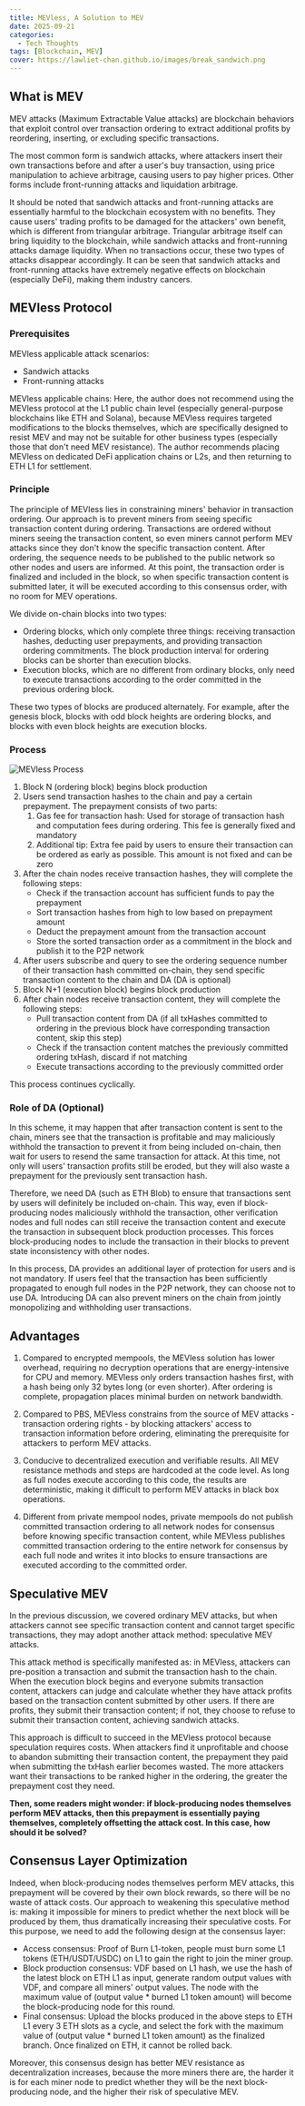 ```yaml
---
title: MEVless, A Solution to MEV
date: 2025-09-21
categories:
  - Tech Thoughts
tags: [Blockchain, MEV]
cover: https://lawliet-chan.github.io/images/break_sandwich.png
---
```


## What is MEV

MEV attacks (Maximum Extractable Value attacks) are blockchain behaviors that exploit control over transaction ordering to extract additional profits by reordering, inserting, or excluding specific transactions.

The most common form is sandwich attacks, where attackers insert their own transactions before and after a user's buy transaction, using price manipulation to achieve arbitrage, causing users to pay higher prices. Other forms include front-running attacks and liquidation arbitrage.

It should be noted that sandwich attacks and front-running attacks are essentially harmful to the blockchain ecosystem with no benefits. They cause users' trading profits to be damaged for the attackers' own benefit, which is different from triangular arbitrage. Triangular arbitrage itself can bring liquidity to the blockchain, while sandwich attacks and front-running attacks damage liquidity. When no transactions occur, these two types of attacks disappear accordingly. It can be seen that sandwich attacks and front-running attacks have extremely negative effects on blockchain (especially DeFi), making them industry cancers.

## MEVless Protocol

### Prerequisites

MEVless applicable attack scenarios:
- Sandwich attacks
- Front-running attacks

MEVless applicable chains:
Here, the author does not recommend using the MEVless protocol at the L1 public chain level (especially general-purpose blockchains like ETH and Solana), because MEVless requires targeted modifications to the blocks themselves, which are specifically designed to resist MEV and may not be suitable for other business types (especially those that don't need MEV resistance). The author recommends placing MEVless on dedicated DeFi application chains or L2s, and then returning to ETH L1 for settlement.

### Principle

The principle of MEVless lies in constraining miners' behavior in transaction ordering. Our approach is to prevent miners from seeing specific transaction content during ordering. Transactions are ordered without miners seeing the transaction content, so even miners cannot perform MEV attacks since they don't know the specific transaction content. After ordering, the sequence needs to be published to the public network so other nodes and users are informed. At this point, the transaction order is finalized and included in the block, so when specific transaction content is submitted later, it will be executed according to this consensus order, with no room for MEV operations.

We divide on-chain blocks into two types:
- Ordering blocks, which only complete three things: receiving transaction hashes, deducting user prepayments, and providing transaction ordering commitments. The block production interval for ordering blocks can be shorter than execution blocks.
- Execution blocks, which are no different from ordinary blocks, only need to execute transactions according to the order committed in the previous ordering block.

These two types of blocks are produced alternately. For example, after the genesis block, blocks with odd block heights are ordering blocks, and blocks with even block heights are execution blocks.

### Process

![MEVless Process](https://lawliet-chan.github.io/images/MEVless.png)

1. Block N (ordering block) begins block production
2. Users send transaction hashes to the chain and pay a certain prepayment. The prepayment consists of two parts:
   1) Gas fee for transaction hash: Used for storage of transaction hash and computation fees during ordering. This fee is generally fixed and mandatory
   2) Additional tip: Extra fee paid by users to ensure their transaction can be ordered as early as possible. This amount is not fixed and can be zero
3. After the chain nodes receive transaction hashes, they will complete the following steps:
   - Check if the transaction account has sufficient funds to pay the prepayment
   - Sort transaction hashes from high to low based on prepayment amount
   - Deduct the prepayment amount from the transaction account
   - Store the sorted transaction order as a commitment in the block and publish it to the P2P network
4. After users subscribe and query to see the ordering sequence number of their transaction hash committed on-chain, they send specific transaction content to the chain and DA (DA is optional)
5. Block N+1 (execution block) begins block production
6. After chain nodes receive transaction content, they will complete the following steps:
   - Pull transaction content from DA (if all txHashes committed to ordering in the previous block have corresponding transaction content, skip this step)
   - Check if the transaction content matches the previously committed ordering txHash, discard if not matching
   - Execute transactions according to the previously committed order

This process continues cyclically.

### Role of DA (Optional)

In this scheme, it may happen that after transaction content is sent to the chain, miners see that the transaction is profitable and may maliciously withhold the transaction to prevent it from being included on-chain, then wait for users to resend the same transaction for attack. At this time, not only will users' transaction profits still be eroded, but they will also waste a prepayment for the previously sent transaction hash.

Therefore, we need DA (such as ETH Blob) to ensure that transactions sent by users will definitely be included on-chain. This way, even if block-producing nodes maliciously withhold the transaction, other verification nodes and full nodes can still receive the transaction content and execute the transaction in subsequent block production processes. This forces block-producing nodes to include the transaction in their blocks to prevent state inconsistency with other nodes.

In this process, DA provides an additional layer of protection for users and is not mandatory. If users feel that the transaction has been sufficiently propagated to enough full nodes in the P2P network, they can choose not to use DA. Introducing DA can also prevent miners on the chain from jointly monopolizing and withholding user transactions.

## Advantages

1. Compared to encrypted mempools, the MEVless solution has lower overhead, requiring no decryption operations that are energy-intensive for CPU and memory. MEVless only orders transaction hashes first, with a hash being only 32 bytes long (or even shorter). After ordering is complete, propagation places minimal burden on network bandwidth.

2. Compared to PBS, MEVless constrains from the source of MEV attacks - transaction ordering rights - by blocking attackers' access to transaction information before ordering, eliminating the prerequisite for attackers to perform MEV attacks.

3. Conducive to decentralized execution and verifiable results. All MEV resistance methods and steps are hardcoded at the code level. As long as full nodes execute according to this code, the results are deterministic, making it difficult to perform MEV attacks in black box operations.

4. Different from private mempool nodes, private mempools do not publish committed transaction ordering to all network nodes for consensus before knowing specific transaction content, while MEVless publishes committed transaction ordering to the entire network for consensus by each full node and writes it into blocks to ensure transactions are executed according to the committed order.

## Speculative MEV

In the previous discussion, we covered ordinary MEV attacks, but when attackers cannot see specific transaction content and cannot target specific transactions, they may adopt another attack method: speculative MEV attacks.

This attack method is specifically manifested as: in MEVless, attackers can pre-position a transaction and submit the transaction hash to the chain. When the execution block begins and everyone submits transaction content, attackers can judge and calculate whether they have attack profits based on the transaction content submitted by other users. If there are profits, they submit their transaction content; if not, they choose to refuse to submit their transaction content, achieving sandwich attacks.

This approach is difficult to succeed in the MEVless protocol because speculation requires costs. When attackers find it unprofitable and choose to abandon submitting their transaction content, the prepayment they paid when submitting the txHash earlier becomes wasted. The more attackers want their transactions to be ranked higher in the ordering, the greater the prepayment cost they need.

**Then, some readers might wonder: if block-producing nodes themselves perform MEV attacks, then this prepayment is essentially paying themselves, completely offsetting the attack cost. In this case, how should it be solved?**

## Consensus Layer Optimization

Indeed, when block-producing nodes themselves perform MEV attacks, this prepayment will be covered by their own block rewards, so there will be no waste of attack costs. Our approach to weakening this speculative method is: making it impossible for miners to predict whether the next block will be produced by them, thus dramatically increasing their speculative costs. For this purpose, we need to add the following design at the consensus layer:

- Access consensus: Proof of Burn L1-token, people must burn some L1 tokens (ETH/USDT/USDC) on L1 to gain the right to join the miner group.
- Block production consensus: VDF based on L1 hash, we use the hash of the latest block on ETH L1 as input, generate random output values with VDF, and compare all miners' output values. The node with the maximum value of (output value * burned L1 token amount) will become the block-producing node for this round.
- Final consensus: Upload the blocks produced in the above steps to ETH L1 every 3 ETH slots as a cycle, and select the fork with the maximum value of (output value * burned L1 token amount) as the finalized branch. Once finalized on ETH, it cannot be rolled back.

Moreover, this consensus design has better MEV resistance as decentralization increases, because the more miners there are, the harder it is for each miner node to predict whether they will be the next block-producing node, and the higher their risk of speculative MEV.
